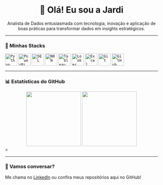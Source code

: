 <h1 align="center">👋 Olá! Eu sou a Jardi</h1>

<p align="center">
Analista de Dados entusiasmada com tecnologia, inovação e aplicação de boas práticas para transformar dados em insights estratégicos.
</p>

---

### 🚀 Minhas Stacks
<code><img width="40px" src="https://cdn.jsdelivr.net/gh/devicons/devicon/icons/python/python-original.svg" title="Python"/></code>
<code><img width="40px" src="https://upload.wikimedia.org/wikipedia/commons/c/cf/New_Power_BI_Logo.svg" title="PowerBi"/></code>
<code><img width="40px" src="https://cdn.jsdelivr.net/gh/devicons/devicon/icons/sql/sql-original.svg" title="SQL"/></code>
<code><img width="40px" src="https://lobehub.com/icons/n8n" title="N8N"/></code>
<code><img width="40px" src="https://www.salesforce.com/content/dam/web/en_us/www/images/products/tableau/logo-tableau.png" title="Tableau"/></code>
<code><img width="40px" src="https://www.streamlinehq.com/icons/tag/looker-studio/looker-studio-1.svg" title="Looker Studio"/></code>
<code><img width="40px" src="https://upload.wikimedia.org/wikipedia/commons/5/51/Microsoft_Excel_2013_logo_%28light%29.svg" title="Excel"/></code>
<code><img width="40px" src="https://cdn.jsdelivr.net/gh/devicons/devicon/icons/git/git-original.svg" title="Git"/></code>
<code><img width="40px" src="https://cdn.jsdelivr.net/gh/devicons/devicon/icons/github/github-original.svg" title="GitHub"/></code>


---

### 📊 Estatísticas do GitHub

<div align="center">
  <img height="180em" src="https://github-readme-stats.vercel.app/api?username=chaves08r&show_icons=true&theme=transparent&count_private=true" />
  <img height="180em" src="https://github-readme-stats.vercel.app/api/top-langs/?username=chaves08r&layout=compact&langs_count=7&theme=transparent"/>
</div>
>

---

### 💬 Vamos conversar?

Me chama no [LinkedIn](https://www.linkedin.com/in/jardielen-chaves/) ou confira meus repositórios aqui no GitHub!
